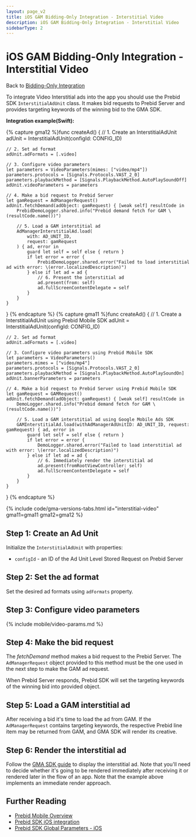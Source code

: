 ```yaml
---
layout: page_v2
title: iOS GAM Bidding-Only Integration - Interstitial Video
description: iOS GAM Bidding-Only Integration - Interstitial Video
sidebarType: 2
---
```


# iOS GAM Bidding-Only Integration - Interstitial Video

Back to [Bidding-Only Integration](/prebid-mobile/pbm-api/ios/ios-sdk-integration-gam-original-api.html#adunit-specific-instructions)

To integrate Video Interstitial ads into the app you should use the Prebid SDK `InterstitialAdUnit` class. It makes bid requests to Prebid Server and provides targeting keywords of the winning bid to the GMA SDK.

**Integration example(Swift):**

{% capture gma12 %}func createAd() {
    // 1. Create an InterstitialAdUnit
    adUnit = InterstitialAdUnit(configId: CONFIG_ID)
    
    // 2. Set ad format
    adUnit.adFormats = [.video]
    
    // 3. Configure video parameters
    let parameters = VideoParameters(mimes: ["video/mp4"])        
    parameters.protocols = [Signals.Protocols.VAST_2_0]
    parameters.playbackMethod = [Signals.PlaybackMethod.AutoPlaySoundOff]
    adUnit.videoParameters = parameters
    
    // 4. Make a bid request to Prebid Server
    let gamRequest = AdManagerRequest()
    adUnit.fetchDemand(adObject: gamRequest) { [weak self] resultCode in
        PrebidDemoLogger.shared.info("Prebid demand fetch for GAM \(resultCode.name())")
        
        // 5. Load a GAM interstitial ad
        AdManagerInterstitialAd.load(
            with: AD_UNIT_ID,
            request: gamRequest
        ) { ad, error in
            guard let self = self else { return }
            if let error = error {
                PrebidDemoLogger.shared.error("Failed to load interstitial ad with error: \(error.localizedDescription)")
            } else if let ad = ad {
                // 6. Present the interstitial ad
                ad.present(from: self)
                ad.fullScreenContentDelegate = self
            }
        }
    }
}
{% endcapture %}
{% capture gma11 %}func createAd() {
    // 1. Create a InterstitialAdUnit using Prebid Mobile SDK
    adUnit = InterstitialAdUnit(configId: CONFIG_ID)

    // 2. Set ad format
    adUnit.adFormats = [.video]
    
    // 3. Configure video parameters using Prebid Mobile SDK
    let parameters = VideoParameters()
    parameters.mimes = ["video/mp4"]
    parameters.protocols = [Signals.Protocols.VAST_2_0]
    parameters.playbackMethod = [Signals.PlaybackMethod.AutoPlaySoundOn]
    adUnit.bannerParameters = parameters
    
    // 4. Make a bid request to Prebid Server using Prebid Mobile SDK
    let gamRequest = GAMRequest()
    adUnit.fetchDemand(adObject: gamRequest) { [weak self] resultCode in
        DemoLogger.shared.info("Prebid demand fetch for GAM \(resultCode.name())")
        
        // 5. Load a GAM interstitial ad using Google Mobile Ads SDK
        GAMInterstitialAd.load(withAdManagerAdUnitID: AD_UNIT_ID, request: gamRequest) { ad, error in
            guard let self = self else { return }
            if let error = error {
                DemoLogger.shared.error("Failed to load interstitial ad with error: \(error.localizedDescription)")
            } else if let ad = ad {
                // 6. Immediately render the interstitial ad
                ad.present(fromRootViewController: self)
                ad.fullScreenContentDelegate = self
            }
        }
    }
}
{% endcapture %}

{% include code/gma-versions-tabs.html id="interstitial-video" gma11=gma11 gma12=gma12 %}

## Step 1: Create an Ad Unit

Initialize the `InterstitialAdUnit` with properties:

- `configId` - an ID of the Ad Unit Level Stored Request on Prebid Server

## Step 2: Set the ad format

Set the desired ad formats using `adFormats` property.

## Step 3: Configure video parameters

{% include mobile/video-params.md %}

## Step 4: Make the bid request

The _fetchDemand_ method makes a bid request to the Prebid Server. The `AdManagerRequest` object provided to this method must be the one used in the next step to make the GAM ad request.

When Prebid Server responds, Prebid SDK will set the targeting keywords of the winning bid into provided object.

## Step 5: Load a GAM interstitial ad

After receiving a bid it's time to load the ad from GAM. If the `AdManagerRequest` contains targeting keywords, the respective Prebid line item may be returned from GAM, and GMA SDK will render its creative. 

## Step 6: Render the interstitial ad

Follow the [GMA SDK guide](https://developers.google.com/ad-manager/mobile-ads-sdk/ios/interstitial#display_the_ad) to display the interstitial ad. Note that you'll need to decide whether it's going to be rendered immediately after receiving it or rendered later in the flow of an app. Note that the example above implements an immediate render approach.

## Further Reading

- [Prebid Mobile Overview](/prebid-mobile/prebid-mobile.html)
- [Prebid SDK iOS integration](/prebid-mobile/pbm-api/ios/code-integration-ios.html)
- [Prebid SDK Global Parameters - iOS](/prebid-mobile/pbm-api/ios/pbm-targeting-ios.html)

